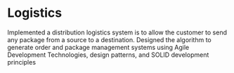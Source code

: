 # Logistics
Implemented a distribution logistics system is to allow the customer to send any package from a source to a destination. Designed the algorithm to generate order and package management systems using Agile Development Technologies, design patterns, and SOLID development principles
